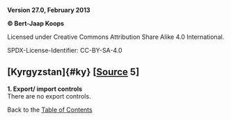 **Version 27.0, February 2013**

**© Bert-Jaap Koops**

Licensed under Creative Commons Attribution Share Alike 4.0 International.

SPDX-License-Identifier: CC-BY-SA-4.0

## [Kyrgyzstan]{#ky} \[[Source](cls-srce.htm) 5\]

**1. Export/ import controls**\
There are no export controls.

Back to the [Table of Contents](index.html#toc)
